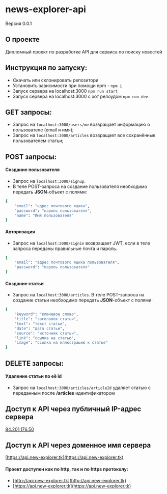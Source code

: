 # news-explorer-api
Версия 0.0.1

## О проекте
Дипломный проект по разработке API для сервиса по поиску новостей 

## Инструкция по запуску:
- Скачать или склонировать репозитори
- Установить зависимости при помощи npm - `npm i`
- Запуск сервера на localhost:3000 `npm run start`
- Запуск сервера на localhost:3000 с хот релоудом `npm run dev`

## GET запросы:
- Запрос на `localhost:3000/users/me` возвращает информацию о пользователе (email и имя);
- Запрос на `localhost:3000/articles` возвращает все сохранённые пользователем статьи;

## POST запросы:
#### Создание пользователя
- Запрос на `localhost:3000/signup`.
- В теле POST-запроса на создание пользователя необходимо передать **JSON**-объект с полями:
```sh
{   
    "email": "адрес почтового ящика",
    "password": "пароль пользователя", 
    "name": "Имя пользователя"
}
```
#### Авторизация
- Запрос на `localhost:3000/signin` возвращает JWT, если в теле запроса переданы правильные почта и пароль.
```sh
{
    "email": "адрес почтового ящика пользователя",
    "password": "пароль пользователя"
}
```
#### Создание статьи
- Запрос на `localhost:3000/articles`.
В теле POST-запроса на создание статьи необходимо передать **JSON**-объект с полями:
```sh
{   
    "keyword": "ключевое слово",
    "title": "заголовок статьи",
    "text": "текст статьи",
    "date": "дата статьи",
    "source": "источник статьи",
    "link": "ссылка на статью",
    "image": "ссылка на иллюстрацию к статье"
} 
```
## DELETE запросы:
#### Удаление статьи по её id
- Запрос на `localhost:3000/articles/articleId` удаляет статью с переданным после **/articles** идентификатором

## Доступ к API через публичный IP-адрес сервера 
[84.201.176.50](http://84.201.176.50/)

## Доступ к API через доменное имя сервера
[https://api.new-explorer.tk](https://api.new-explorer.tk)

#### Проект доступен как по http, так и по https протоколу:
- [http://api.new-explorer.tk](http://api.new-explorer.tk)
- [https://api.new-explorer.tk](https://api.new-explorer.tk)

